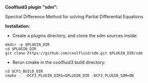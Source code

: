 **Coolfluid3 plugin "sdm":**

Spectral Difference Method for solving Partial Differential Equations

**Installation:**

  + Create a plugins directory, and clone the sdm sources inside:

```
mkdir -p $PLUGIN_DIR
cd $PLUGIN_DIR
git clone https://github.com/coolfluid/sdm.git $PLUGIN_DIR/sdm
```

  + Rerun cmake in the coolfluid3 build directory:

```
cd $CF3_BUILD_DIR
cmake .  -DCF3_PLUGIN_DIRS=$PLUGIN_DIR -DCF3_PLUGIN_SDM=ON
```

